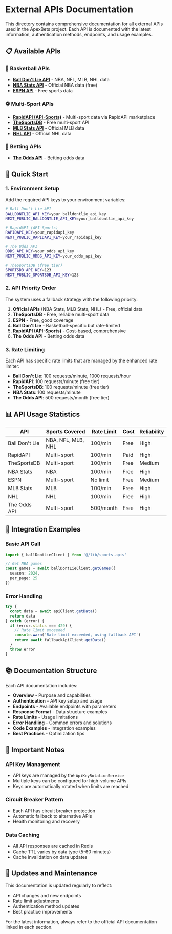 # External APIs Documentation

This directory contains comprehensive documentation for all external APIs used in the ApexBets project. Each API is documented with the latest information, authentication methods, endpoints, and usage examples.

## 📋 Available APIs

### 🏀 Basketball APIs
- **[Ball Don't Lie API](ball-dont-lie-api.md)** - NBA, NFL, MLB, NHL data
- **[NBA Stats API](nba-stats-api.md)** - Official NBA data (free)
- **[ESPN API](espn-api.md)** - Free sports data

### ⚽ Multi-Sport APIs
- **[RapidAPI (API-Sports)](rapidapi-api-sports.md)** - Multi-sport data via RapidAPI marketplace
- **[TheSportsDB](thesportsdb-api.md)** - Free multi-sport API
- **[MLB Stats API](mlb-stats-api.md)** - Official MLB data
- **[NHL API](nhl-api.md)** - Official NHL data

### 🎯 Betting APIs
- **[The Odds API](the-odds-api.md)** - Betting odds data

## 🚀 Quick Start

### 1. Environment Setup
Add the required API keys to your environment variables:

```bash
# Ball Don't Lie API
BALLDONTLIE_API_KEY=your_balldontlie_api_key
NEXT_PUBLIC_BALLDONTLIE_API_KEY=your_balldontlie_api_key

# RapidAPI (API-Sports)
RAPIDAPI_KEY=your_rapidapi_key
NEXT_PUBLIC_RAPIDAPI_KEY=your_rapidapi_key

# The Odds API
ODDS_API_KEY=your_odds_api_key
NEXT_PUBLIC_ODDS_API_KEY=your_odds_api_key

# TheSportsDB (free tier)
SPORTSDB_API_KEY=123
NEXT_PUBLIC_SPORTSDB_API_KEY=123
```

### 2. API Priority Order
The system uses a fallback strategy with the following priority:

1. **Official APIs** (NBA Stats, MLB Stats, NHL) - Free, official data
2. **TheSportsDB** - Free, reliable multi-sport data
3. **ESPN** - Free, good coverage
4. **Ball Don't Lie** - Basketball-specific but rate-limited
5. **RapidAPI (API-Sports)** - Cost-based, comprehensive
6. **The Odds API** - Betting odds data

### 3. Rate Limiting
Each API has specific rate limits that are managed by the enhanced rate limiter:

- **Ball Don't Lie**: 100 requests/minute, 1000 requests/hour
- **RapidAPI**: 100 requests/minute (free tier)
- **TheSportsDB**: 100 requests/minute (free tier)
- **NBA Stats**: 100 requests/minute
- **The Odds API**: 500 requests/month (free tier)

## 📊 API Usage Statistics

| API | Sports Covered | Rate Limit | Cost | Reliability |
|-----|----------------|------------|------|-------------|
| Ball Don't Lie | NBA, NFL, MLB, NHL | 100/min | Free | High |
| RapidAPI | Multi-sport | 100/min | Paid | High |
| TheSportsDB | Multi-sport | 100/min | Free | Medium |
| NBA Stats | NBA | 100/min | Free | High |
| ESPN | Multi-sport | No limit | Free | Medium |
| MLB Stats | MLB | 100/min | Free | High |
| NHL | NHL | 100/min | Free | High |
| The Odds API | Multi-sport | 500/month | Free | High |

## 🔧 Integration Examples

### Basic API Call
```typescript
import { ballDontLieClient } from '@/lib/sports-apis'

// Get NBA games
const games = await ballDontLieClient.getGames({
  season: 2024,
  per_page: 25
})
```

### Error Handling
```typescript
try {
  const data = await apiClient.getData()
  return data
} catch (error) {
  if (error.status === 429) {
    // Rate limit exceeded
    console.warn('Rate limit exceeded, using fallback API')
    return await fallbackApiClient.getData()
  }
  throw error
}
```

## 📚 Documentation Structure

Each API documentation includes:

- **Overview** - Purpose and capabilities
- **Authentication** - API key setup and usage
- **Endpoints** - Available endpoints with parameters
- **Response Format** - Data structure examples
- **Rate Limits** - Usage limitations
- **Error Handling** - Common errors and solutions
- **Code Examples** - Integration examples
- **Best Practices** - Optimization tips

## 🚨 Important Notes

### API Key Management
- API keys are managed by the `ApiKeyRotationService`
- Multiple keys can be configured for high-volume APIs
- Keys are automatically rotated when limits are reached

### Circuit Breaker Pattern
- Each API has circuit breaker protection
- Automatic fallback to alternative APIs
- Health monitoring and recovery

### Data Caching
- All API responses are cached in Redis
- Cache TTL varies by data type (5-60 minutes)
- Cache invalidation on data updates

## 🔄 Updates and Maintenance

This documentation is updated regularly to reflect:
- API changes and new endpoints
- Rate limit adjustments
- Authentication method updates
- Best practice improvements

For the latest information, always refer to the official API documentation linked in each section.
